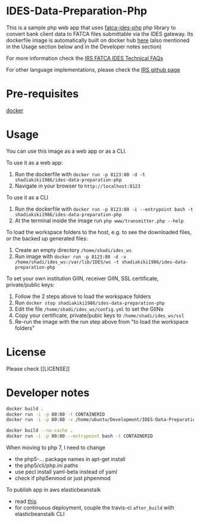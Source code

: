 # IDES-Data-Preparation-Php
This is a sample php web app that uses [fatca-ides-php](https://github.com/shadiakiki1986/fatca-ides-php) 
php library to convert bank client data to FATCA files submittable via the IDES gateway.
Its dockerfile image is automatically built on docker hub [here](https://hub.docker.com/r/shadiakiki1986/ides-data-preparation-php/)
(also mentioned in the Usage section below and in the Developer notes section)

For more information check the [IRS FATCA IDES Technical FAQs](http://www.irs.gov/Businesses/Corporations/FATCA-IDES-Technical-FAQs)

For other language implementations, please check the [IRS github page](https://github.com/IRSgov)

# Pre-requisites
[docker](docker.com)

# Usage
You can use this image as a web app or as a CLI.

To use it as a web app: 
1. Run the dockerfile with `docker run -p 8123:80 -d -t shadiakiki1986/ides-data-preparation-php`
2. Navigate in your browser to `http://localhost:8123`

To use it as a CLI
1. Run the dockerfile with `docker run -p 8123:80 -i --entrypoint bash -t shadiakiki1986/ides-data-preparation-php`
2. At the terminal inside the image run `php www/transmitter.php --help`

To load the workspace folders to the host, e.g. to see the downloaded files, or the backed up generated files:
1. Create an empty directory `/home/shadi/ides_ws`
2. Run image with `docker run -p 8123:80 -d -v /home/shadi/ides_ws:/var/lib/IDES/ws -t shadiakiki1986/ides-data-preparation-php`

To set your own institution GIIN, receiver GIIN, SSL certificate, private/public keys:
1. Follow the 2 steps above to load the workspace folders
2. Run `docker stop shadiakiki1986/ides-data-preparation-php`
3. Edit the file `/home/shadi/ides_ws/config.yml` to set the GIINs
4. Copy your certificate, private/pubic keys to `/home/shadi/ides_ws/ssl`
5. Re-run the image with the run step above from "to load the workspace folders"

# License
Please check [[LICENSE]]

# Developer notes
```bash
docker build .
docker run -i -p 80:80 -t CONTAINERID
docker run -i -p 80:80 -v /home/ubuntu/Development/IDES-Data-Preparation-Php/www:/var/lib/IDES/www -t CONTAINERID

docker build --no-cache .
docker run -i -p 80:80 --entrypoint bash -t CONTAINERID
```

When moving to php 7, I need to change
* the php5-... package names in apt-get install
* the php5/cli/php.ini paths
* use pecl install yaml-beta instead of yaml
* check if php5enmod or just phpenmod

To publish app in aws elasticbeanstalk
* read [this](http://blogs.aws.amazon.com/application-management/post/Tx1ZLAHMVBEDCOC/Dockerizing-a-Python-Web-App)
* for continuous deployment, couple the travis-ci `after_build` with elasticbeanstalk CLI 
